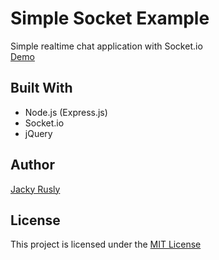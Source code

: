 # Simple Socket Example

Simple realtime chat application with Socket.io<br />
<a href="https://simple-socket-example.herokuapp.com">Demo</a>

## Built With
- Node.js (Express.js)
- Socket.io
- jQuery

## Author
[Jacky Rusly](https://www.jackyrusly.web.id)

## License
This project is licensed under the [MIT License](https://opensource.org/licenses/MIT)
